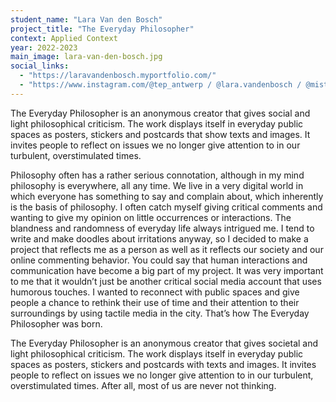 ```yaml
---
student_name: "Lara Van den Bosch"
project_title: "The Everyday Philosopher"
context: Applied Context
year: 2022-2023
main_image: lara-van-den-bosch.jpg
social_links:
  - "https://laravandenbosch.myportfolio.com/"
  - "https://www.instagram.com/@tep_antwerp / @lara.vandenbosch / @mistakes_or_masterpieces"
---
```

The Everyday Philosopher is an anonymous creator that gives social and light philosophical criticism. The work displays itself in everyday public spaces as posters, stickers and postcards that show texts and images. It invites people to reflect on issues we no longer give attention to in our turbulent, overstimulated times.

Philosophy often has a rather serious connotation, although in my mind philosophy is everywhere, all any time. We live in a very digital world in which everyone has something to say and complain about, which inherently is the basis of philosophy. I often catch myself giving critical comments and wanting to give my opinion on little occurrences or interactions. The blandness and randomness of everyday life always intrigued me. I tend to write and make doodles about irritations anyway, so I decided to make a project that reflects me as a person as well as it reflects our society and our online commenting behavior. You could say that human interactions and communication have become a big part of my project.  It was very important to me that it wouldn’t just be another critical social media account that uses humorous touches. I wanted to reconnect with public spaces and give people a chance to rethink their use of time and their attention to their surroundings by using tactile media in the city. That’s how The Everyday Philosopher was born.

The Everyday Philosopher is an anonymous creator that gives societal and light philosophical criticism. The work displays itself in everyday public spaces as posters, stickers and postcards with texts and images. It invites people to reflect on issues we no longer give attention to in our turbulent, overstimulated times. After all, most of us are never not thinking.